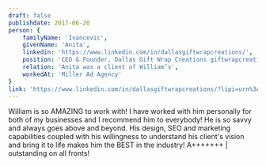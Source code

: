 ```yaml
---
draft: false
publishdate: 2017-06-20
person: {
    familyName: 'Ivancevic',
    givenName: 'Anita',
    linkedin: 'https://www.linkedin.com/in/dallasgiftwrapcreations/',
    position: 'CEO & Founder, Dallas Gift Wrap Creations giftwrapcreations.com',
    relation: 'Anita was a client of William’s',
    workedAt: 'Miller Ad Agency'
}
link: 'https://www.linkedin.com/in/dallasgiftwrapcreations/?lipi=urn%3Ali%3Apage%3Ad_flagship3_profile_view_base%3BU0BjHZQpTLGpc2LfVMyXFQ%3D%3D&licu=urn%3Ali%3Acontrol%3Ad_flagship3_profile_view_base-recommendation_details_profile'
---
```


William is so AMAZING to work with! I have worked with him personally for both of my businesses and I recommend him to everybody! He is so savvy and always goes above and beyond. His design, SEO and marketing capabilities coupled with his willingness to understand his client's vision and bring it to life makes him the BEST in the industry! A+++++++ | outstanding on all fronts!